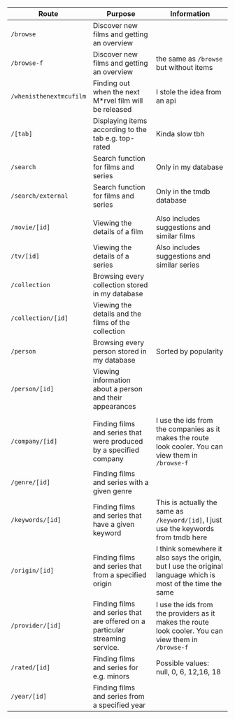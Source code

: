 | Route                   | Purpose                                                                      | Information                                                                                                   |
| ----------------------- | ---------------------------------------------------------------------------- | ------------------------------------------------------------------------------------------------------------- |
| `/browse`               | Discover new films and getting an overview                                   |                                                                                                               |
| `/browse-f`             | Discover new films and getting an overview                                   | the same as `/browse` but without items                                                                       |
| `/whenisthenextmcufilm` | Finding out when the next M\*rvel film will be released                      | I stole the idea from an api                                                                                  |
| `/[tab]`                | Displaying items according to the tab e.g. top-rated                         | Kinda slow tbh                                                                                                |
| `/search`               | Search function for films and series                                         | Only in my database                                                                                           |
| `/search/external`      | Search function for films and series                                         | Only in the tmdb database                                                                                     |
|                         |                                                                              |                                                                                                               |
| `/movie/[id]`           | Viewing the details of a film                                                | Also includes suggestions and similar films                                                                   |
| `/tv/[id]`              | Viewing the details of a series                                              | Also includes suggestions and similar series                                                                  |
| `/collection`           | Browsing every collection stored in my database                              |                                                                                                               |
| `/collection/[id]`      | Viewing the details and the films of the collection                          |                                                                                                               |
| `/person`               | Browsing every person stored in my database                                  | Sorted by popularity                                                                                          |
| `/person/[id]`          | Viewing information about a person and their appearances                     |                                                                                                               |
|                         |                                                                              |                                                                                                               |
| `/company/[id]`         | Finding films and series that were produced by a specified company           | I use the ids from the companies as it makes the route look cooler. You can view them in `/browse-f`          |
| `/genre/[id]`           | Finding films and series with a given genre                                  |                                                                                                               |
| `/keywords/[id]`        | Finding films and series that have a given keyword                           | This is actually the same as `/keyword/[id]`, I just use the keywords from tmdb here                          |
| `/origin/[id]`          | Finding films and series that from a specified origin                        | I think somewhere it also says the origin, but I use the original language which is most of the time the same |
| `/provider/[id]`        | Finding films and series that are offered on a particular streaming service. | I use the ids from the providers as it makes the route look cooler. You can view them in `/browse-f`          |
| `/rated/[id]`           | Finding films and series for e.g. minors                                     | Possible values: null, 0, 6, 12,16, 18                                                                        |
| `/year/[id]`            | Finding films and series from a specified year                               |                                                                                                               |
